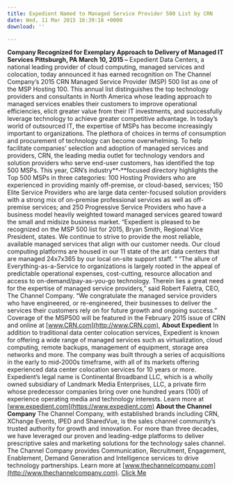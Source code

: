 ```yaml
---
title: Expedient Named to Managed Service Provider 500 List by CRN
date: Wed, 11 Mar 2015 16:39:18 +0000
download: ''

---
```

**Company Recognized for Exemplary Approach to Delivery of Managed IT Services** **Pittsburgh, PA March 10, 2015 –** Expedient Data Centers, a national leading provider of cloud computing, managed services and colocation, today announced it has earned recognition on The Channel Company’s 2015 CRN Managed Service Provider (MSP) 500 list as one of the MSP Hosting 100. This annual list distinguishes the top technology providers and consultants in North America whose leading approach to managed services enables their customers to improve operational efficiencies, elicit greater value from their IT investments, and successfully leverage technology to achieve greater competitive advantage. In today’s world of outsourced IT, the expertise of MSPs has become increasingly important to organizations. The plethora of choices in terms of consumption and procurement of technology can become overwhelming. To help facilitate companies’ selection and adoption of managed services and providers, CRN, the leading media outlet for technology vendors and solution providers who serve end-user customers, has identified the top 500 MSPs. This year, CRN’s industry**‐**focused directory highlights the Top 500 MSPs in three categories: 100 Hosting Providers who are experienced in providing mainly off-premise, or cloud-based, services; 150 Elite Service Providers who are large data center-focused solution providers with a strong mix of on-premise professional services as well as off-premise services; and 250 Progressive Service Providers who have a business model heavily weighted toward managed services geared toward the small and midsize business market. “Expedient is pleased to be recognized on the MSP 500 list for 2015, Bryan Smith, Regional Vice President, states. We continue to strive to provide the most reliable, available managed services that align with our customer needs. Our cloud computing platforms are housed in our 11 state of the art data centers that are managed 24x7x365 by our local on-site support staff. “  “The allure of Everything-as-a-Service to organizations is largely rooted in the appeal of predictable operational expenses, cost-cutting, resource allocation and access to on-demand/pay-as-you-go technology. Therein lies a great need for the expertise of managed service providers,” said Robert Faletra, CEO, The Channel Company. “We congratulate the managed service providers who have engineered, or re-engineered, their businesses to deliver the services their customers rely on for future growth and ongoing success.” Coverage of the MSP500 will be featured in the February 2015 issue of CRN and online at [www.CRN.com](http://www.CRN.com),  **About Expedient** In addition to traditional data center colocation services, Expedient is known for offering a wide range of managed services such as virtualization, cloud computing, remote backups, management of equipment, storage area networks and more. The company was built through a series of acquisitions in the early to mid-2000s timeframe, with all of its markets offering experienced data center colocation services for 10 years or more. Expedient’s legal name is Continental Broadband LLC, which is a wholly owned subsidiary of Landmark Media Enterprises, LLC, a private firm whose predecessor companies bring over one hundred years (100) of experience operating media and technology interests. Learn more at [www.expedient.com](https://www.expedient.com) **About the Channel Company** The Channel Company, with established brands including CRN, XChange Events, IPED and SharedVue, is the sales channel community’s trusted authority for growth and innovation. For more than three decades, we have leveraged our proven and leading-edge platforms to deliver prescriptive sales and marketing solutions for the technology sales channel. The Channel Company provides Communication, Recruitment, Engagement, Enablement, Demand Generation and Intelligence services to drive technology partnerships. Learn more at [www.thechannelcompany.com](http://www.thechannelcompany.com). <a href="http://www.somelink.com">Click Me</a>